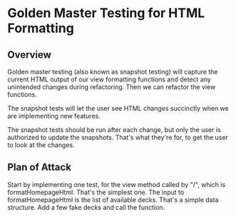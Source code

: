 # Golden Master Testing for HTML Formatting

## Overview

Golden master testing (also known as snapshot testing) will capture the current HTML output of our view formatting functions and detect any unintended changes during refactoring. Then we can refactor the view functions.

The snapshot tests will let the user see HTML changes succinctly when we are implementing new features.

The snapshot tests should be run after each change, but only the user is authorized to update the snapshots. That's what they're for, to get the user to look at the changes.

## Plan of Attack

Start by implementing one test, for the view method called by "/", which is formatHomepageHtml. That's the simplest one.
The input to formatHomepageHtml is the list of available decks. That's a simple data structure. Add a few fake decks and call the function.
